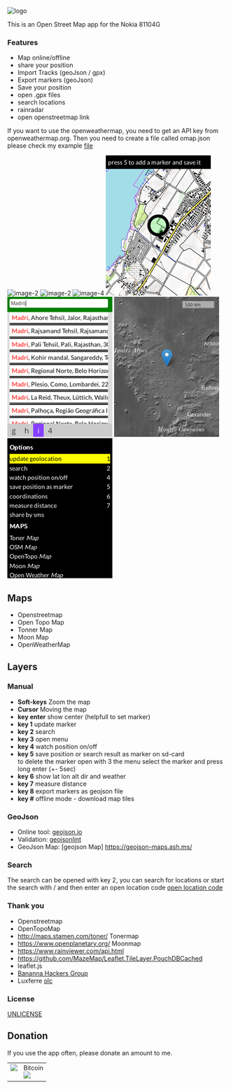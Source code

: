 ![logo](/images/logo.png)

This is an Open Street Map app for the Nokia 81104G

### Features

- Map online/offline
- share your position
- Import Tracks (geoJson / gpx)
- Export markers (geoJson)
- Save your position
- open .gpx files
- search locations
- rainradar
- open openstreetmap link

If you want to use the openweathermap, you need to get an API key from openweathermap.org. Then you need to create a file called omap.json please check my example [file](/omap.json)

![image-2](/images/image-2.png)
![image-2](/images/image-3.png)
![image-4](/images/image-4.png)
![image-5](/images/image-5.png)
![image-6](/images/image-6.png)
![image-7](/images/image-7.png)
![image-8](/images/image-8.png)

## Maps

- Openstreetmap
- Open Topo Map
- Tonner Map
- Moon Map
- OpenWeatherMap

## Layers

### Manual

- **Soft-keys** Zoom the map
- **Cursor** Moving the map
- **key enter** show center (helpfull to set marker)
- **key 1** update marker
- **key 2** search
- **key 3** open menu
- **key 4** watch position on/off
- **key 5** save position or search result as marker on sd-card <br>
  to delete the marker open with 3 the menu select the marker and press long enter (+- 5sec)
- **key 6** show lat lon alt dir and weather
- **key 7** measure distance
- **key 8** export markers as geojson file
- **key #** offline mode - download map tiles 


### GeoJson

- Online tool: [geojson.io](http://geojson.io/#map=1/-55/228)
- Validation: [geojsonlint](http://geojsonlint.com/)
- GeoJson Map: [geojson Map] https://geojson-maps.ash.ms/

### Search

The search can be opened with key 2, you can search for locations or start the search with / and then enter an open location code
[open location code](https://en.wikipedia.org/wiki/Open_Location_Code)

### Thank you

- Openstreetmap
- OpenTopoMap
- http://maps.stamen.com/toner/ Tonermap
- https://www.openplanetary.org/ Moonmap
- https://www.rainviewer.com/api.html
- https://github.com/MazeMap/Leaflet.TileLayer.PouchDBCached
- leaflet.js
- [Bananna Hackers Group](https://groups.google.com/forum/?utm_medium=email&utm_source=footer#!forum/bananahackers)
- Luxferre [olc](https://gist.github.com/plugnburn/95de231ff94130f1de8eb2a2afaf8516)

### License

[UNLICENSE](UNLICENSE)

## Donation

If you use the app often, please donate an amount to me.
<br>

<table class="border-0"> 
  <tr class="border-0" >
    <td valign="top" class="border-0">
        <div>
            <a href="https://paypal.me/strukturart?locale.x=de_DE" target="_blank">
                <img src="/images/paypal.png" width="120px">
            </a>
        </div>
    </td>
    <td valign="top" class="border-0">
        <div>
            <div>Bitcoin</div>
            <img src="/images/bitcoin_rcv.png" width="120px">
        </div>
    </td>
  </tr>
 </table>
